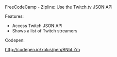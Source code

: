 FreeCodeCamp - Zipline: Use the Twitch.tv JSON API

Features:

- Access Twitch JSON API
- Shows a list of Twitch streamers

Codepen:

http://codepen.io/xolus/pen/BNbLZm